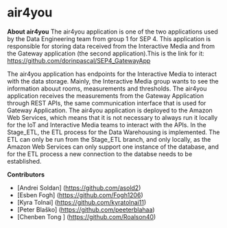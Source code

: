 # air4you

**About air4you**
The air4you application is one of the two applications used by the Data Engineering team from group 1 for SEP 4. 
This application is responsible for storing data received from the Interactive Media and from the Gateway application (the second application).This is the link for it: https://github.com/dorinpascal/SEP4_GatewayApp

The air4you application has endpoints for the Interactive Media to interact with the data storage. Mainly, the Interactive Media group wants to see the information abouut rooms, measurements and thresholds. The air4you application receives the measurements from the Gateway Application through REST APIs, the same communication interface that is used for Gateway Application. 
The air4you application is deployed to the Amazon Web Services, which means that it is not necessary to always run it locally for the IoT and Interactive Media teams to interact with the APIs. 
In the Stage_ETL, the ETL process for the Data Warehousing is implemented. 
The ETL can only be run from the Stage_ETL branch, and only locally, as the Amazon Web Services can only support one instance of the database, and for the ETL process a new connection to the databse needs to be established.

**Contributors** 
- [Andrei Soldan] (https://github.com/asold2)
- [Esben Fogh] (https://github.com/Fogh1206)
- [Kyra Tolnai] (https://github.com/kyratolnai11)
- [Peter Blaško] (https://github.com/peeterblahaa)
- [Chenben Tong ] (https://github.com/Roalson40)
